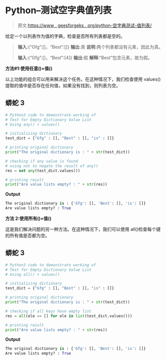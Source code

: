 # Python–测试空字典值列表

> 原文:[https://www . geesforgeks . org/python-空字典测试-值列表/](https://www.geeksforgeeks.org/python-test-for-empty-dictionary-value-list/)

给定一个以列表作为值的字典，检查是否所有列表都是空的。

> **输入**:{“Gfg”:[]，“Best”:[]}
> **输出**:真
> **说明**:两个列表都没有元素，因此为真。
> 
> **输入**:{“Gfg”:[]，“Best”:[4]}
> **输出**:假
> **解释**:“Best”包含元素，故为假。

**方法#1:使用任意()+值()**

以上功能的组合可以用来解决这个任务。在这种情况下，我们检查使用 values()提取的值中是否存在任何值，如果没有找到，则列表为空。

## 蟒蛇 3

```py
# Python3 code to demonstrate working of 
# Test for Empty Dictionary Value List
# Using any() + values()

# initializing dictionary
test_dict = {"Gfg" : [], "Best" : [], "is" : []}

# printing original dictionary
print("The original dictionary is : " + str(test_dict))

# checking if any value is found 
# using not to negate the result of any()
res = not any(test_dict.values())

# printing result 
print("Are value lists empty? : " + str(res)) 
```

**Output**

```py
The original dictionary is : {'Gfg': [], 'Best': [], 'is': []}
Are value lists empty? : True

```

**方法 2:使用所有()+值()**

这是我们解决问题的另一种方法。在这种情况下，我们可以使用 all()检查每个键的所有值是否都为空。

## 蟒蛇 3

```py
# Python3 code to demonstrate working of 
# Test for Empty Dictionary Value List
# Using all() + values()

# initializing dictionary
test_dict = {"Gfg" : [], "Best" : [], "is" : []}

# printing original dictionary
print("The original dictionary is : " + str(test_dict))

# checking if all keys have empty list  
res = all(ele == [] for ele in list(test_dict.values()))

# printing result 
print("Are value lists empty? : " + str(res)) 
```

**Output**

```py
The original dictionary is : {'Gfg': [], 'Best': [], 'is': []}
Are value lists empty? : True

```